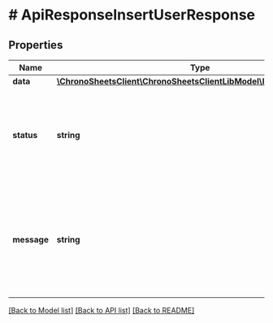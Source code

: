 # # ApiResponseInsertUserResponse

## Properties

Name | Type | Description | Notes
------------ | ------------- | ------------- | -------------
**data** | [**\ChronoSheetsClient\ChronoSheetsClientLibModel\InsertUserResponse**](InsertUserResponse.md) |  | [optional] 
**status** | **string** | The API response status. Indicates if the request was successful, failed or was unauthorised. | [optional] 
**message** | **string** | A message to accompany the response status.  If the Status is failed, this message will hint why it failed and what you need to do. | [optional] 

[[Back to Model list]](../../README.md#documentation-for-models) [[Back to API list]](../../README.md#documentation-for-api-endpoints) [[Back to README]](../../README.md)


